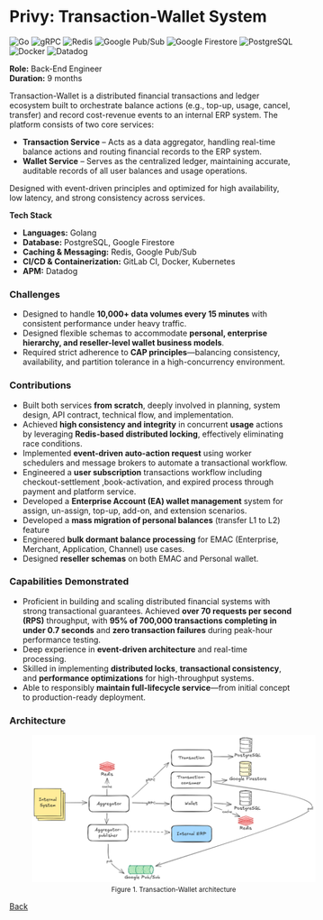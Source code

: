 # Privy: Transaction-Wallet System

![Go](https://img.shields.io/badge/go-%2300ADD8.svg?style=for-the-badge&logo=go&logoColor=white)
![gRPC](https://img.shields.io/badge/gRPC-%23244b5a?style=for-the-badge&logoColor=%23244b5a)
![Redis](https://img.shields.io/badge/redis-%23DD0031.svg?style=for-the-badge&logo=redis&logoColor=white)
![Google Pub/Sub](https://img.shields.io/badge/googlepubsub-%234285F4?style=for-the-badge&logo=googlepubsub&logoColor=white)
![Google Firestore](https://img.shields.io/badge/firestore-%23f6881d?style=for-the-badge&logo=firebase&logoColor=white)
![PostgreSQL](https://img.shields.io/badge/postgres-%23316192.svg?style=for-the-badge&logo=postgresql&logoColor=white)
![Docker](https://img.shields.io/badge/docker-%230db7ed.svg?style=for-the-badge&logo=docker&logoColor=white)
![Datadog](https://img.shields.io/badge/datadog-%23632CA6.svg?style=for-the-badge&logo=datadog&logoColor=white)

<b>Role:</b> Back-End Engineer<br/>
<b>Duration:</b> 9 months

Transaction-Wallet is a distributed financial transactions and ledger ecosystem built to orchestrate balance actions (e.g., top-up, usage, cancel, transfer) and record cost-revenue events to an internal ERP system. The platform consists of two core services:

- <b>Transaction Service</b> – Acts as a data aggregator, handling real-time balance actions and routing financial records to the ERP system.
- <b>Wallet Service</b> – Serves as the centralized ledger, maintaining accurate, auditable records of all user balances and usage operations.

Designed with event-driven principles and optimized for high availability, low latency, and strong consistency across services.

<b>Tech Stack</b>

- <b>Languages:</b> Golang
- <b>Database:</b> PostgreSQL, Google Firestore
- <b>Caching & Messaging:</b> Redis, Google Pub/Sub
- <b>CI/CD & Containerization:</b> GitLab CI, Docker, Kubernetes
- <b>APM:</b> Datadog

### Challenges

- Designed  to handle <b>10,000+ data volumes every 15 minutes</b> with consistent performance under heavy traffic.
- Designed flexible schemas to accommodate <b>personal, enterprise hierarchy, and reseller-level wallet business models</b>.
- Required strict adherence to <b>CAP principles</b>—balancing consistency, availability, and partition tolerance in a high-concurrency environment.

### Contributions

- Built both services <b>from scratch</b>, deeply involved in planning, system design, API contract, technical flow, and implementation.
- Achieved <b>high consistency and integrity</b> in concurrent <b>usage</b> actions by leveraging <b>Redis-based distributed locking</b>, effectively eliminating race conditions.
- Implemented <b>event-driven auto-action request</b> using worker schedulers and message brokers to automate a transactional workflow.
- Engineered a <b>user subscription</b> transactions workflow including checkout-settlement ,book-activation, and expired process through payment and platform service.
- Developed a <b>Enterprise Account (EA) wallet management</b> system for assign, un-assign, top-up, add-on, and extension scenarios.
- Developed a <b>mass migration of personal balances</b> (transfer L1 to L2) feature
- Engineered <b>bulk dormant balance processing</b> for EMAC (Enterprise, Merchant, Application, Channel) use cases.
- Designed <b>reseller schemas</b> on both EMAC and Personal wallet.

### Capabilities Demonstrated

- Proficient in building and scaling distributed financial systems with strong transactional guarantees. Achieved <b>over 70 requests per second (RPS)</b> throughput, with <b>95% of 700,000 transactions completing in under 0.7 seconds</b> and <b>zero transaction failures</b> during peak-hour performance testing.
- Deep experience in <b>event-driven architecture</b> and real-time processing.
- Skilled in implementing <b>distributed locks</b>, <b>transactional consistency</b>, and <b>performance optimizations</b> for high-throughput systems.
- Able to responsibly <b>maintain full-lifecycle service</b>—from initial concept to production-ready deployment.

### Architecture

<figure style="width:100%">
    <a href="images/privy_transaction_wallet_architecture.png"
       target="_blank"
       rel="noopener noreferrer">
        <img src="images/privy_transaction_wallet_architecture.png" alt="Privy: Transaction - Wallet Architecture">
    </a>
    <figcaption style="text-align:center"><small>Figure 1. Transaction-Wallet architecture</small></figcaption>
</figure>

[Back](./)
